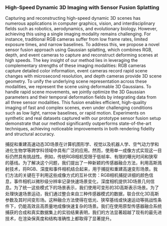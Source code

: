### High-Speed Dynamic 3D Imaging with Sensor Fusion Splatting

Capturing and reconstructing high-speed dynamic 3D scenes has numerous applications in computer graphics, vision, and interdisciplinary fields such as robotics, aerodynamics, and evolutionary biology. However, achieving this using a single imaging modality remains challenging. For instance, traditional RGB cameras suffer from low frame rates, limited exposure times, and narrow baselines. To address this, we propose a novel sensor fusion approach using Gaussian splatting, which combines RGB, depth, and event cameras to capture and reconstruct deforming scenes at high speeds. The key insight of our method lies in leveraging the complementary strengths of these imaging modalities: RGB cameras capture detailed color information, event cameras record rapid scene changes with microsecond resolution, and depth cameras provide 3D scene geometry. To unify the underlying scene representation across these modalities, we represent the scene using deformable 3D Gaussians. To handle rapid scene movements, we jointly optimize the 3D Gaussian parameters and their temporal deformation fields by integrating data from all three sensor modalities. This fusion enables efficient, high-quality imaging of fast and complex scenes, even under challenging conditions such as low light, narrow baselines, or rapid motion. Experiments on synthetic and real datasets captured with our prototype sensor fusion setup demonstrate that our method significantly outperforms state-of-the-art techniques, achieving noticeable improvements in both rendering fidelity and structural accuracy.

捕捉和重建高速动态3D场景在计算机图形学、视觉以及机器人学、空气动力学和进化生物学等跨学科领域中具有广泛的应用。然而，使用单一成像方式实现这一目标仍然具有挑战性。例如，传统RGB相机受限于低帧率、有限的曝光时间和狭窄的基线。为了解决这个问题，我们提出了一种新颖的传感器融合方法，利用高斯溅射技术，将RGB、深度和事件相机结合起来，用于捕捉和重建高速变形场景。我们方法的关键在于利用这些成像方式的互补优势：RGB相机捕捉详细的颜色信息，事件相机以微秒级分辨率记录快速场景变化，深度相机提供3D场景几何信息。为了统一这些模式下的场景表示，我们使用可变形的3D高斯表示场景。为了处理快速场景运动，我们通过整合来自三种传感器模式的数据，联合优化3D高斯参数及其时间变形场。这种融合方法使得在低光、狭窄基线或快速运动等挑战性条件下，仍能高效且高质量地成像快速复杂的场景。我们在使用原型传感器融合系统捕获的合成和真实数据集上的实验结果表明，我们的方法显著超越了现有的最先进技术，在渲染保真度和结构准确性上都取得了显著提升。

